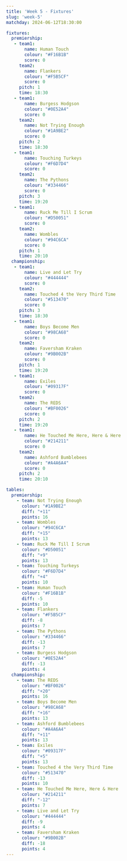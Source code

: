 ```yaml
---
title: 'Week 5 - Fixtures'
slug: 'week-5'
matchday: 2024-06-12T18:30:00

fixtures:
  premiership:
   - team1:
       name: Human Touch
       colour: "#F16B1B"
       score: 0
     team2:
       name: Flankers
       colour: "#F5B5CF"
       score: 0
     pitch: 1
     time: 18:30
   - team1:
       name: Burgess Hodgson
       colour: "#0E52A4"
       score: 0
     team2:
       name: Not Trying Enough
       colour: "#1A9BE2"
       score: 0
     pitch: 2
     time: 18:30
   - team1:
       name: Touching Turkeys
       colour: "#F6D7D4"
       score: 0
     team2:
       name: The Pythons
       colour: "#334466"
       score: 0
     pitch: 3
     time: 19:20
   - team1:
       name: Ruck Me Till I Scrum
       colour: "#D50051"
       score: 0
     team2:
       name: Wombles
       colour: "#94C6CA"
       score: 0
     pitch: 1
     time: 20:10
  championship:
   - team1:
       name: Live and Let Try
       colour: "#444444"
       score: 0
     team2:
       name: Touched 4 the Very Third Time
       colour: "#513470"
       score: 0
     pitch: 3
     time: 18:30
   - team1:
       name: Boys Become Men
       colour: "#98CA68"
       score: 0
     team2:
       name: Faversham Kraken
       colour: "#9B002B"
       score: 0
     pitch: 1
     time: 19:20
   - team1:
       name: Exiles
       colour: "#09317F"
       score: 0
     team2:
       name: The REDS
       colour: "#BF0026"
       score: 0
     pitch: 2
     time: 19:20
   - team1:
       name: He Touched Me Here, Here & Here
       colour: "#214211"
       score: 0
     team2:
       name: Ashford Bumblebees
       colour: "#A4A6A4"
       score: 0
     pitch: 2
     time: 20:10

tables:
  premiership:
    - team: Not Trying Enough
      colour: "#1A9BE2"
      diff: "+11"
      points: 16
    - team: Wombles
      colour: "#94C6CA"
      diff: "+15"
      points: 13
    - team: Ruck Me Till I Scrum
      colour: "#D50051"
      diff: "+9"
      points: 13
    - team: Touching Turkeys
      colour: "#F6D7D4"
      diff: "+4"
      points: 10
    - team: Human Touch
      colour: "#F16B1B"
      diff: -5
      points: 10
    - team: Flankers
      colour: "#F5B5CF"
      diff: -8
      points: 7
    - team: The Pythons
      colour: "#334466"
      diff: -13
      points: 7
    - team: Burgess Hodgson
      colour: "#0E52A4"
      diff: -13
      points: 4
  championship:
    - team: The REDS
      colour: "#BF0026"
      diff: "+20"
      points: 16
    - team: Boys Become Men
      colour: "#98CA68"
      diff: "+16"
      points: 13
    - team: Ashford Bumblebees
      colour: "#A4A6A4"
      diff: "+11"
      points: 13
    - team: Exiles
      colour: "#09317F"
      diff: "+5"
      points: 13
    - team: Touched 4 the Very Third Time
      colour: "#513470"
      diff: -13
      points: 10
    - team: He Touched Me Here, Here & Here
      colour: "#214211"
      diff: "-12"
      points: 7
    - team: Live and Let Try
      colour: "#444444"
      diff: -9
      points: 4
    - team: Faversham Kraken
      colour: "#9B002B"
      diff: -18
      points: 4
---
```


